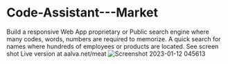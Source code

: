 # Code-Assistant---Market
Build a responsive Web App proprietary or Public search engine where  many codes, words, numbers are required to memorize. A quick search for names where hundreds of employees or products are located. See screen shot
Live version at aalva.net/meat
![Screenshot 2023-01-12 045613](https://user-images.githubusercontent.com/656749/212050212-191e4ed2-800c-470e-a41b-0f49ba071098.png)
